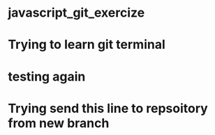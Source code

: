 # javascript_git_exercize
# Trying to learn git terminal
# testing again
# Trying send this line to repsoitory from new branch
